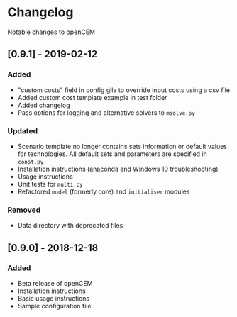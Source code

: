 # Changelog

Notable changes to openCEM

## [0.9.1] - 2019-02-12

### Added

- "custom costs" field in config gile to override input costs using a csv file
- Added custom cost template example in test folder
- Added changelog
- Pass options for logging and alternative solvers to `msolve.py`

### Updated

- Scenario template no longer contains sets information or default values for technologies. All default sets and parameters are specified in `const.py`
- Installation instructions (anaconda and Windows 10 troubleshooting)
- Usage instructions
- Unit tests for `multi.py`
- Refactored `model` (formerly core) and `initialiser` modules

### Removed

- Data directory with deprecated files

## [0.9.0] - 2018-12-18

### Added

- Beta release of openCEM
- Installation instructions
- Basic usage instructions
- Sample configuration file
